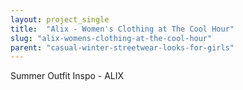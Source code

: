 ```yaml
---
layout: project_single
title:  "Alix - Women's Clothing at The Cool Hour"
slug: "alix-womens-clothing-at-the-cool-hour"
parent: "casual-winter-streetwear-looks-for-girls"
---
```

Summer Outfit Inspo - ALIX